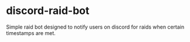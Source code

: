 # discord-raid-bot
Simple raid bot designed to notify users on discord for raids when certain timestamps are met.
